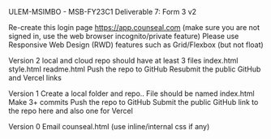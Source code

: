 ULEM-MSIMBO - MSB-FY23C1
Deliverable 7: Form 3 v2

Re-create this login page 
https://app.counseal.com (make sure you are not signed in, use the web browser incognito/private feature)
Please use Responsive Web Design (RWD) features such as Grid/Flexbox (but not float) <script src="https://cdn.tailwindcss.com"></script>

Version 2 
local and cloud repo should have at least 3 files
index.html
style.html
readme.html
Push the repo to GitHub
Resubmit the public GitHub and Vercel links

Version 1
Create a local folder and repo..
File should be named index.html
Make 3+ commits
Push the repo to GitHub
Submit the public GitHub link to the repo here and also one for Vercel

Version 0
Email counseal.html (use inline/internal css if any)
